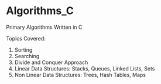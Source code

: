 Algorithms_C
============

Primary Algorithms Written in C

Topics Covered:
1. Sorting
2. Searching
3. Divide and Conquer Approach
4. Linear Data Structures: Stacks, Queues, Linked Lists, Sets
5. Non Linear Data Structures: Trees, Hash Tables, Maps


